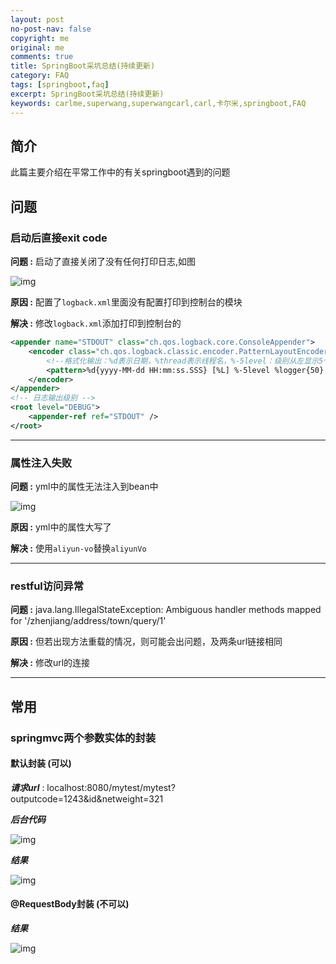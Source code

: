 ```yaml
---
layout: post
no-post-nav: false 
copyright: me
original: me
comments: true
title: SpringBoot采坑总结(持续更新)
category: FAQ
tags: [springboot,faq]
excerpt: SpringBoot采坑总结(持续更新)
keywords: carlme,superwang,superwangcarl,carl,卡尔米,springboot,FAQ
---
```




## 简介

此篇主要介绍在平常工作中的有关springboot遇到的问题

## 问题

### 启动后直接exit code

**问题 :** 启动了直接关闭了没有任何打印日志,如图

![img]({{site.cdn}}/assets/images/blog/2019/20190418222940.png)

**原因 :** 配置了`logback.xml`里面没有配置打印到控制台的模块

**解决 :** 修改`logback.xml`添加打印到控制台的

```xml
<appender name="STDOUT" class="ch.qos.logback.core.ConsoleAppender">
    <encoder class="ch.qos.logback.classic.encoder.PatternLayoutEncoder">
        <!--格式化输出：%d表示日期，%thread表示线程名，%-5level：级别从左显示5个字符宽度%msg：日志消息，%n是换行符 -->
        <pattern>%d{yyyy-MM-dd HH:mm:ss.SSS} [%L] %-5level %logger{50} - %msg%n</pattern>
    </encoder>
</appender>
<!-- 日志输出级别 -->
<root level="DEBUG">
    <appender-ref ref="STDOUT" />
</root>
```

***

### 属性注入失败

**问题 :** yml中的属性无法注入到bean中

![img]({{site.cdn}}/assets/images/blog/2019/20190418223641.png)

**原因 :** yml中的属性大写了

**解决 :** 使用`aliyun-vo`替换`aliyunVo`

***

### restful访问异常

**问题 :** java.lang.IllegalStateException: Ambiguous handler methods mapped for '/zhenjiang/address/town/query/1'

**原因 :** 但若出现方法重载的情况，则可能会出问题，及两条url链接相同

**解决 :** 修改url的连接

***

## 常用

### springmvc两个参数实体的封装

#### 默认封装 (可以)

***请求url*** : localhost:8080/mytest/mytest?outputcode=1243&id&netweight=321

***后台代码***

![img]({{site.cdn}}/assets/images/blog/2019/20190419144417.png)

***结果***

![img]({{site.cdn}}/assets/images/blog/2019/20190419144518.png)

#### @RequestBody封装 (不可以)

***结果***

![img]({{site.cdn}}/assets/images/blog/2019/20190419144615.png)